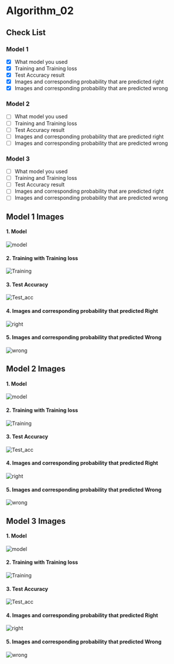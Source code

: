 # Algorithm_02

## Check List
### Model 1
- [x] What model you used
- [x] Training and Training loss 
- [x] Test Accuracy result
- [x] Images and corresponding probability that are predicted right
- [x] Images and corresponding probability that are predicted wrong 

### Model 2
- [ ] What model you used
- [ ] Training and Training loss 
- [ ] Test Accuracy result
- [ ] Images and corresponding probability that are predicted right
- [ ] Images and corresponding probability that are predicted wrong 

### Model 3
- [ ] What model you used
- [ ] Training and Training loss 
- [ ] Test Accuracy result
- [ ] Images and corresponding probability that are predicted right
- [ ] Images and corresponding probability that are predicted wrong 

## Model 1 Images
#### 1. Model 
![model](https://user-images.githubusercontent.com/43214327/121537707-1e989a80-ca3f-11eb-87a9-b23683c98272.png)
#### 2. Training with Training loss 
![Training](https://user-images.githubusercontent.com/43214327/121537814-396b0f00-ca3f-11eb-9743-198bd776ec99.png)
#### 3. Test Accuracy
![Test_acc](https://user-images.githubusercontent.com/43214327/121537869-4687fe00-ca3f-11eb-8d91-d32129df0419.png)
#### 4. Images and corresponding probability that predicted Right 
![right](https://user-images.githubusercontent.com/43214327/121537986-63243600-ca3f-11eb-8862-e7940e2dbe83.png)
#### 5. Images and corresponding probability that predicted Wrong
![wrong](https://user-images.githubusercontent.com/43214327/121538163-851db880-ca3f-11eb-9862-bdeb6c664619.png)

## Model 2 Images
#### 1. Model 
![model](https://user-images.githubusercontent.com/43214327/121539653-d2e6f080-ca40-11eb-8237-d9f4ae25407b.png)
#### 2. Training with Training loss 
![Training](https://user-images.githubusercontent.com/43214327/121539854-f873fa00-ca40-11eb-84d7-be033d10e9ae.png)
#### 3. Test Accuracy
![Test_acc](https://user-images.githubusercontent.com/43214327/121539911-0295f880-ca41-11eb-8d6f-f9c9da2a8329.png)
#### 4. Images and corresponding probability that predicted Right 
![right](https://user-images.githubusercontent.com/43214327/121540058-1f323080-ca41-11eb-8b9e-075313127f17.png)
#### 5. Images and corresponding probability that predicted Wrong
![wrong](https://user-images.githubusercontent.com/43214327/121540170-383ae180-ca41-11eb-94c6-5a0590a074e8.png)

## Model 3 Images
#### 1. Model 
![model](https://user-images.githubusercontent.com/43214327/121540271-50126580-ca41-11eb-930a-3cdd9401130b.png)
#### 2. Training with Training loss 
![Training](https://user-images.githubusercontent.com/43214327/121540637-9b2c7880-ca41-11eb-9ec1-8c91cdb20d7d.png)
#### 3. Test Accuracy
![Test_acc](https://user-images.githubusercontent.com/43214327/121540695-a8e1fe00-ca41-11eb-8432-da58e9826f83.png)
#### 4. Images and corresponding probability that predicted Right 
![right](https://user-images.githubusercontent.com/43214327/121540780-b8f9dd80-ca41-11eb-84db-2abce02e42cc.png)
#### 5. Images and corresponding probability that predicted Wrong
![wrong](https://user-images.githubusercontent.com/43214327/121540834-c31bdc00-ca41-11eb-8c92-3bd0d5cbff71.png)
